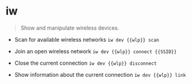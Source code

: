 # iw
> Show and manipulate wireless devices.

- Scan for available wireless networks
`iw dev {{wlp}} scan`

- Join an open wireless network
`iw dev {{wlp}} connect {{SSID}}`

- Close the current connection
`iw dev {{wlp}} disconnect`

- Show information about the current connection
`iw dev {{wlp}} link`
